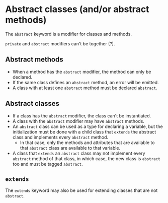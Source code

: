 # Abstract classes (and/or abstract methods)

The `abstract` keyword is a modifier for classes and methods.

`private` and `abstract` modifiers can't be together (?).

## Abstract methods

- When a method has the `abstract` modifier, the method can only be declared. 
- If the same class defines an `abstract` method, an error will be emitted. 
- A class with at least one `abstract` method must be declared `abstract`.

## Abstract classes

- If a class has the `abstract` modifier, the class can't be instantiated.
- A class with the `abstract` modifier may have `abstract` methods.
- An `abstract` class can be used as a type for declaring a variable, but the initialization must be done with a child class that `extends` the abstract class and implements every `abstract` method.
  - In that case, only the methods and attributes that are available to that `abstract` class are available to that variable.
- A class that `extends` an `abstract` class may not implement every `abstract` method of that class, in which case, the new class is `abstract` too and must be tagged `abstract`.

## `extends`

The `extends` keyword may also be used for extending classes that are not `abstract`.
